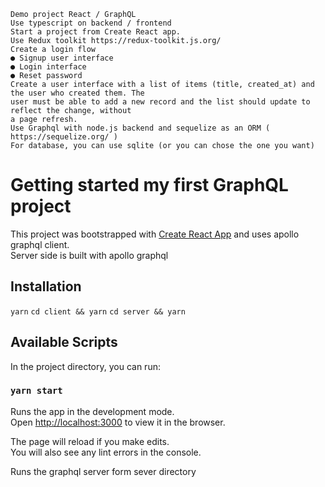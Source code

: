 ```
Demo project React / GraphQL
Use typescript on backend / frontend
Start a project from Create React app.
Use Redux toolkit https://redux-toolkit.js.org/
Create a login flow
● Signup user interface
● Login interface
● Reset password
Create a user interface with a list of items (title, created_at) and the user who created them. The
user must be able to add a new record and the list should update to reflect the change, without
a page refresh.
Use Graphql with node.js backend and sequelize as an ORM ( https://sequelize.org/ )
For database, you can use sqlite (or you can chose the one you want)
```

# Getting started my first GraphQL project

This project was bootstrapped with [Create React App](https://github.com/facebook/create-react-app) and uses apollo graphql client.<br />
Server side is built with apollo graphql

## Installation

```yarn```
```cd client && yarn```
```cd server && yarn```

## Available Scripts

In the project directory, you can run:

### `yarn start`

Runs the app in the development mode.\
Open [http://localhost:3000](http://localhost:3000) to view it in the browser.

The page will reload if you make edits.\
You will also see any lint errors in the console.

Runs the graphql server form sever directory

